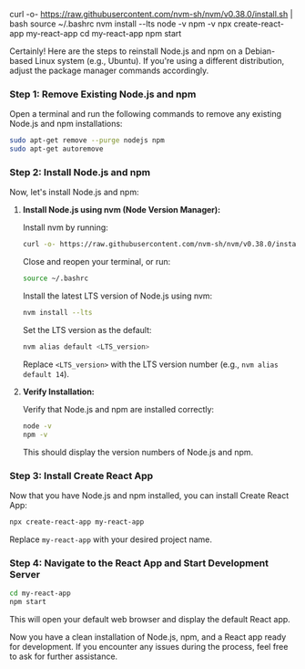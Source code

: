 curl -o- https://raw.githubusercontent.com/nvm-sh/nvm/v0.38.0/install.sh | bash
source ~/.bashrc
nvm install --lts
node -v
npm -v
npx create-react-app my-react-app
cd my-react-app
npm start


Certainly! Here are the steps to reinstall Node.js and npm on a Debian-based Linux system (e.g., Ubuntu). If you're using a different distribution, adjust the package manager commands accordingly.

### Step 1: Remove Existing Node.js and npm

Open a terminal and run the following commands to remove any existing Node.js and npm installations:

```bash
sudo apt-get remove --purge nodejs npm
sudo apt-get autoremove
```

### Step 2: Install Node.js and npm

Now, let's install Node.js and npm:

1. **Install Node.js using nvm (Node Version Manager):**

   Install nvm by running:

   ```bash
   curl -o- https://raw.githubusercontent.com/nvm-sh/nvm/v0.38.0/install.sh | bash
   ```

   Close and reopen your terminal, or run:

   ```bash
   source ~/.bashrc
   ```

   Install the latest LTS version of Node.js using nvm:

   ```bash
   nvm install --lts
   ```

   Set the LTS version as the default:

   ```bash
   nvm alias default <LTS_version>
   ```

   Replace `<LTS_version>` with the LTS version number (e.g., `nvm alias default 14`).

2. **Verify Installation:**

   Verify that Node.js and npm are installed correctly:

   ```bash
   node -v
   npm -v
   ```

   This should display the version numbers of Node.js and npm.

### Step 3: Install Create React App

Now that you have Node.js and npm installed, you can install Create React App:

```bash
npx create-react-app my-react-app
```

Replace `my-react-app` with your desired project name.

### Step 4: Navigate to the React App and Start Development Server

```bash
cd my-react-app
npm start
```

This will open your default web browser and display the default React app.

Now you have a clean installation of Node.js, npm, and a React app ready for development. If you encounter any issues during the process, feel free to ask for further assistance.